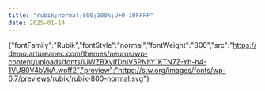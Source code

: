 ```yaml
---
title: "rubik;normal;800;100%;U+0-10FFFF"
date: 2025-01-14
---
```


{"fontFamily":"Rubik","fontStyle":"normal","fontWeight":"800","src":"https://demo.artureanec.com/themes/neuros/wp-content/uploads/fonts/iJWZBXyIfDnIV5PNhY1KTN7Z-Yh-h4-1VU80V4bVkA.woff2","preview":"https://s.w.org/images/fonts/wp-6.7/previews/rubik/rubik-800-normal.svg"}
